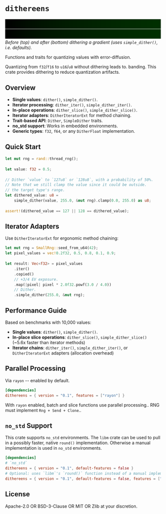 # `dithereens`

![Before/after dithering](before_after_dither.png)
_Before (top) and after (bottom) dithering a gradient (uses `simple_dither()`, i.e. defaults)._

<!-- cargo-rdme start -->

Functions and traits for quantizing values with error-diffusion.

Quantizing from `f32`/`f16` to `u16`/`u8` without dithering leads to.
banding. This crate provides dithering to reduce quantization artifacts.

## Overview

- **Single values**: `dither()`, `simple_dither()`.
- **Iterator processing**: `dither_iter()`, `simple_dither_iter()`.
- **In-place operations**: `dither_slice()`, `simple_dither_slice()`.
- **Iterator adapters**: `DitherIteratorExt` for method chaining.
- **Trait-based API**: `Dither`, `SimpleDither` traits.
- **no_std support**: Works in embedded environments.
- **Generic types**: `f32`, `f64`, or any `DitherFloat` implementation.

## Quick Start

```rust
let mut rng = rand::thread_rng();

let value: f32 = 0.5;

// Dither `value` to `127u8` or `128u8`, with a probability of 50%.
// Note that we still clamp the value since it could be outside.
// the target type's range.
let dithered_value: u8 =
    simple_dither(value, 255.0, &mut rng).clamp(0.0, 255.0) as u8;

assert!(dithered_value == 127 || 128 == dithered_value);
```

## Iterator Adapters

Use `DitherIteratorExt` for ergonomic method chaining:

```rust
let mut rng = SmallRng::seed_from_u64(42);
let pixel_values = vec!0.2f32, 0.5, 0.8, 0.1, 0.9;

let result: Vec<f32> = pixel_values
    .iter()
    .copied()
    // +3/4 EV exposure.
    .map(|pixel| pixel * 2.0f32.powf(3.0 / 4.0))
    // Dither.
    .simple_dither(255.0, &mut rng);
```

## Performance Guide

Based on benchmarks with 10,000 values:

- **Single values**: `dither()`, `simple_dither()`.
- **In-place slice operations**: `dither_slice()`,
  `simple_dither_slice()` (~5.6x faster than iterator methods)
- **Iterator chains**: `dither_iter()`, `simple_dither_iter()`, or
  `DitherIteratorExt` adapters (allocation overhead)

## Parallel Processing

Via `rayon` -- enabled by default.

```toml
[dependencies]
dithereens = { version = "0.1", features = ["rayon"] }
```

With `rayon` enabled, batch and slice functions use parallel processing..
RNG must implement `Rng + Send + Clone`..

## `no_std` Support

This crate supports `no_std` environments. The `libm` crate can be used to
pull in a possibly faster, native `round()` implementation. Otherwise a
manual implementation is used in `no_std` environments.

```toml
[dependencies]
# `no_std`
dithereens = { version = "0.1", default-features = false }
# Optional: uses `libm`'s `round()` function instead of a manual implementation for `no_std`.
dithereens = { version = "0.1", default-features = false, features = ["libm"] }
```

<!-- cargo-rdme end -->

## License

Apache-2.0 OR BSD-3-Clause OR MIT OR Zlib at your discretion.
